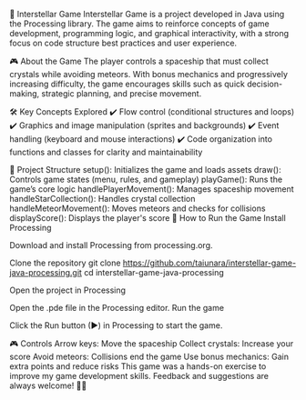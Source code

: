 🚀 Interstellar Game
Interstellar Game is a project developed in Java using the Processing library. The game aims to reinforce concepts of game development, programming logic, and graphical interactivity, with a strong focus on code structure best practices and user experience.

🎮 About the Game
The player controls a spaceship that must collect crystals while avoiding meteors. With bonus mechanics and progressively increasing difficulty, the game encourages skills such as quick decision-making, strategic planning, and precise movement.

🛠️ Key Concepts Explored
✔️ Flow control (conditional structures and loops)
✔️ Graphics and image manipulation (sprites and backgrounds)
✔️ Event handling (keyboard and mouse interactions)
✔️ Code organization into functions and classes for clarity and maintainability

📂 Project Structure
setup(): Initializes the game and loads assets
draw(): Controls game states (menu, rules, and gameplay)
playGame(): Runs the game’s core logic
handlePlayerMovement(): Manages spaceship movement
handleStarCollection(): Handles crystal collection
handleMeteorMovement(): Moves meteors and checks for collisions
displayScore(): Displays the player's score
🚀 How to Run the Game
Install Processing

Download and install Processing from processing.org.

Clone the repository
git clone https://github.com/taiunara/interstellar-game-java-processing.git
cd interstellar-game-java-processing

Open the project in Processing

Open the .pde file in the Processing editor.
Run the game

Click the Run button (▶) in Processing to start the game.

🎮 Controls
Arrow keys: Move the spaceship
Collect crystals: Increase your score
Avoid meteors: Collisions end the game
Use bonus mechanics: Gain extra points and reduce risks
This game was a hands-on exercise to improve my game development skills. Feedback and suggestions are always welcome! 🚀✨

